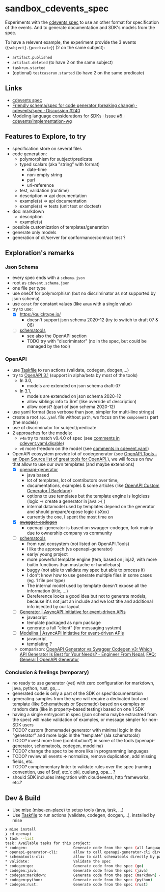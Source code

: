 # sandbox_cdevents_spec

Experiments with the [cdevents spec](https://github.com/cdevents/spec) to use an other format for specification of the events.
And to generate documentation and SDK's models from the spec.

To have a relevent example, the experiment provide the 3 events (`{subject}.{predicate}`) (2 on the same subject):

- `artifact.published`
- `artifact.deleted` (to have 2 on the same subject)
- `taskrun.started`
- (optional) `testcaserun.started` (to have 2 on the same predicate)

## Links

- [cdevents spec](https://github.com/cdevents/spec)
- [Friendly schema/spec for code generator (breaking change) · cdevents/spec · Discussion #240](https://github.com/cdevents/spec/discussions/240)
- [Modeling language considerations for SDKs · Issue #5 · cdevents/implementation-wg](https://github.com/cdevents/implementation-wg/issues/5)

## Features to Explore, to try

- specification store on several files
- code generation:
  - polymorphism for subject/predicate
  - typed scalars (aka "string" with format)
    - date-time
    - non-empty string
    - purl
    - uri-reference
  - test, validation (runtime)
  - description => api documentation
  - example(s) => api documentation
  - example(s) => tests (unit test or doctest)
- doc: markdown
  - description
  - example(s)
- possible customization of templates/generation
- generate only models
- generation of cli/server for conformance/contract test ?

## Exploration's remarks

### Json Schema

- every spec ends with a `schema.json`
- root as `cdevent.schema.json`
- one file per type
- use oneOf for polymorphism (but no discriminator as not supported by json schema)
- use `const` for constant values (like `enum` with a single value)
- try to use:
  - [x] <https://quicktype.io/>
    - doesn't support json schema 2020-12 (try to switch to draft 07 & 06)
  - [ ] [schematools](https://github.com/kstasik/schema-tools)
    - see also the OpenAPI section
    - TODO try with "discriminator" (no in the spec, but could be managed by the tool)

### OpenAPI

- use [Taskfile](https://taskfile.dev/) to run actions (validate, codegen, docgen,...)
- try to [OpenAPI 3.1](https://spec.openapis.org/oas/v3.1.0.html#schema-object) (support in alpha/beta by most of the tools)
  - In 3.0,
    - models are extended on json schema draft-07
  - In 3.1,
    - models are extended on json schema 2020-12
    - allow siblings info to $ref (like override of description)
    - allow const? (part of json schema 2020-12)
- use yaml format (less verbose than json, simpler for multi-line strings)
- create a root `api.yaml` file without `path`, we focus on the `components` part (the models)
- use of discriminator for subject/predicate
- 2 approaches for the models:
  - `v4m` try to match v0.4.0 of spec (see [comments in cdevent.yaml.disable](openapi/spec/v4m/cdevent.yaml.disable))
  - `v6` more freedom on the model (see [comments in cdevent.yaml](openapi/spec/v6/cdevent.yaml))
- OpenAPI ecosystem provide lot of codegenerator (see [OpenAPI.Tools - an Open Source list of great tools for OpenAPI.](https://openapi.tools/#sdk)), we will focus on few that allow to use our own templates (and maybe extensions)
  - [x] [openapi-generator](https://openapi-generator.tech/)
    - java based
    - lot of templates, lot of contributors over time,
    - documentations, examples & some articles (like [OpenAPI Custom Generator | Baeldung](https://www.baeldung.com/java-openapi-custom-generator))
    - options to use templates but the template engine is logicless (logic => create a generator in java :-( )
    - internal datamodel used by templates depend on the generator and should prepare/expose logic (isXxx)
    - currently the one, I spent the most time on
  - [x] ~~[swagger-codegen](https://github.com/swagger-api/swagger-codegen)~~
    - openapi-generator is based on swagger-codegen, fork mainly due to ownership company vs community
  - [ ] [schematools](https://github.com/kstasik/schema-tools)
    - from rust ecosystem (not listed on OpenAPI.Tools)
    - I like the approach (vs openapi-generator)
    - early/ young project
    - more powerful template engine (tera, based on jinja2, with more buitin functions than mustache or handlebars)
    - buggy (not able to validate my spec but able to process it)
    - I don't know how to use generate multiple files in some cases (eg. 1 file per type)
    - The internal model used by template doesn't expose all the information (title, ...)
    - Dereference looks a good idea but not to generate models, because it's not just an include and we lost title and additional info injected by our layout
  - [ ] [Generator | AsyncAPI Initiative for event-driven APIs](https://www.asyncapi.com/tools/generator)
    - javascript
    - template packaged as npm package
    - generate a full "client" (for messaging system)
  - [ ] [Modelina | AsyncAPI Initiative for event-driven APIs](https://www.asyncapi.com/tools/modelina)
    - javascript
    - templating ?
  - comparison: [OpenAPI Generator vs Swagger Codegen v3: Which API Generator Is Best for Your Needs? - Engineer From Nepal](https://engineerfromnepal.com/blog/openapi-generator-vs-swagger-codegen-v3/), [FAQ: General | OpenAPI Generator](https://openapi-generator.tech/docs/faq/)

### Conclusion & feelings (temporary)

- no ready to use generator (yet) with zero configuration for markdown, java, python, rust, go,...
- generated code is only a part of the SDK or spec'documentation
- generating samples from the spec will require a dedicated tool and template (like [Schemathesis](https://schemathesis.readthedocs.io/en/stable/) or [Specmatic](https://specmatic.io/)) based on examples or random data (like in property-based testing) based on one 1 SDK
- having a single entrypoint in spec (json schema maybe extractred from the spec) will make validation of examples, or message simpler for non-SDK users
- TODO? custom (homemade) generator with minimal logic in the "generator" and more logic in the "template" (ala schematools)
- TODO? invest more time (contribution?) in some of the tools (openapi-generator, schematools, codegen, modelina)
- TODO? change the spec to be more like in programming languages
- TODO? review all events => normalize, remove duplication, add missing fields, etc.
- TODO? complementary linter to validate rules over the spec (naming convention, use of $ref, etc.): pkl, cuelang, opa... ?
- should SDK includes integration with cloudevents, http frameworks, etc.?

## Dev & Build

- Use [mise (mise-en-place)](https://mise.jdx.dev/) to setup tools (java, task, ...)
- Use [Taskfile](https://taskfile.dev/) to run actions (validate, codegen, docgen,...), installed by mise

```sh
❯ mise install
❯ cd openapi
❯ task --list
task: Available tasks for this project:
* codegen:                     Generate code from the spec (all languages)
* openapi-generator-cli:       allow to call openapi-generator-cli directly by passing arguments after `--` (eg. `task openapi-generator-cli -- help`)
* schematools-cli:             allow to call schematools directly by passing arguments after `--` (eg. `task schematools-cli -- --help`)
* validate:                    Validate the spec
* codegen:go:                  Generate code from the spec (go)
* codegen:java:                Generate code from the spec (java)
* codegen:markdown:            Generate code from the spec (markdown) <-- documentation
* codegen:python:              Generate code from the spec (python)
* codegen:rust:                Generate code from the spec (rust)
```
